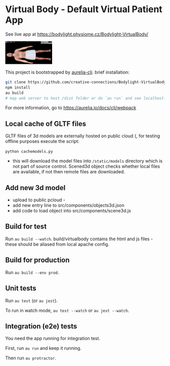 # Virtual Body - Default Virtual Patient App

See live app at https://bodylight.physiome.cz/Bodylight-VirtualBody/

![screenshot](static/help/screenshot.PNG)

This project is bootstrapped by [aurelia-cli](https://github.com/aurelia/cli).
brief installation:
```bash
git clone https://github.com/creative-connections/Bodylight-VirtualBody
npm install
au build
# map web server to host /dist folder or do `au run` and see localhost:...
```
For more information, go to https://aurelia.io/docs/cli/webpack

## Local cache of GLTF files

GLTF files of 3d models are externally hosted on public cloud (, for testing offline purposes execute the script:

`python cachemodels.py`
 - this will download the model files into `/static/models` directory which is not part of source control. Scened3d object checks whether local files are available, if not then remote files are downloaded.

## Add new 3d model

- upload to public pcloud - 
- add new entry line to src/components/objects3d.json
- add code to load object into src/components/scene3d.js

## Build for test

Run `au build --watch`. build/virtualbody contains the html and js files - these should be aliased from local apache config.

## Build for production

Run `au build --env prod`.

## Unit tests

Run `au test` (or `au jest`).

To run in watch mode, `au test --watch` or `au jest --watch`.

## Integration (e2e) tests

You need the app running for integration test.

First, run `au run` and keep it running.

Then run `au protractor`.

